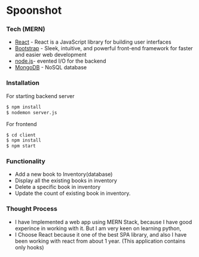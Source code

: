 # Spoonshot

### Tech (MERN)

- [React](https://reactjs.org/) - React is a JavaScript library for building user interfaces
- [Bootstrap](https://getbootstrap.com/) - Sleek, intuitive, and powerful front-end framework for faster and easier web development
- [node.js](nodejs.org)- evented I/O for the backend
- [MongoDB](https://mongodb.com) - NoSQL database

### Installation

For starting backend server

```sh
$ npm install
$ nodemon server.js
```

For frontend

```sh
$ cd client
$ npm install
$ npm start
```

### Functionality

- Add a new book to Inventory(database)
- Display all the existing books in inventory
- Delete a specific book in inventory
- Update the count of existing book in inventory.

### Thought Process

- I have Implemented a web app using MERN Stack, because I have good experince in working with it. But I am very keen on learning python,
- I Choose React because it one of the best SPA library, and also I have been working with react from about 1 year. (This application contains only hooks)

